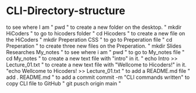 # CLI-Directory-structure
to see where I am " pwd "
to create a new folder on the desktop.  " mkdir HiCoders " 
to go to hicoders folder  " cd Hicoders "
to create a new file on the HiCoders " mkdir Preperation CSS "
to go to Preperation file " cd Preperation "
to create three  new files on the Preperation. " mkdir Slides Researches My_notes "
to see where i am " pwd "
to go to My_notes file " cd My_notes "
to create a new text file with "intro" in it. " echo Intro >> Lecture_01.txt "
to create a new text file with "Wellcome to Hicoders!" in it.  "echo Wellcome to Hicoders! >> Lecture_01.txt "
to add a README.md file  " add . README.md "
to add a commit commit -m "CLI commands written"
to copy CLI file to GitHub " git pusch origin main "

